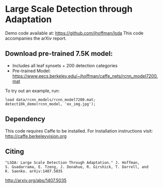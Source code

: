 Large Scale Detection through Adaptation
========

Demo code available at: https://github.com/jhoffman/lsda
This code accompanies the arXiv report.

Download pre-trained 7.5K model:
-------

* Includes all leaf synsets + 200 detection categories
* Pre-trained Model: https://www.eecs.berkeley.edu/~jhoffman/caffe_nets/rcnn_model7200.mat

To try out an example, run:
    
    load data/rcnn_models/rcnn_model7200.mat;
    detect10k_demo(rcnn_model, 'ex_img.jpg');

Dependency
-------

This code requires Caffe to be installed. For Installation instructions
visit: http://caffe.berkeleyvision.org


Citing
-------

    "LSDA: Large Scale Detection Through Adaptation." J. Hoffman, 
    S. Guadarrama, E. Tzeng, J. Donahue, R. Girshick, T. Darrell, and
    K. Saenko. arXiv:1407.5035

http://arxiv.org/abs/1407.5035
